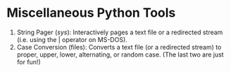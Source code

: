 # Miscellaneous Python Tools

1. String Pager (*sys*): Interactively pages a text file or a redirected stream (i.e. using the | operator on MS-DOS).
2. Case Conversion (files): Converts a text file (or a redirected stream) to proper, upper, lower, alternating, or random case. (The last two are just for fun!)
